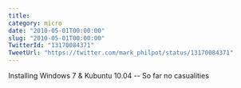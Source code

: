 ```yaml
---
title: 
category: micro
date: "2010-05-01T00:00:00"
slug: "2010-05-01T00:00:00"
TwitterId: "13170084371"
TweetUrl: "https://twitter.com/mark_philpot/status/13170084371"
---
```


Installing Windows 7 & Kubuntu 10.04 -- So far no casualities
